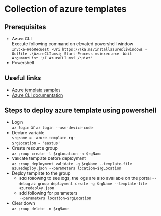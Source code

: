# Collection of azure templates

## Prerequisites

- Azure CLI  
Execute following command on elevated powershell window  
`Invoke-WebRequest -Uri https://aka.ms/installazurecliwindows -OutFile .\AzureCLI.msi; Start-Process msiexec.exe -Wait -ArgumentList '/I AzureCLI.msi /quiet'`
- Powershell  

## Useful links

- [Azure template samples](https://docs.microsoft.com/en-us/azure/azure-resource-manager/templates/template-tutorial-create-first-template?tabs=azure-powershell)
- [Azure CLI documentation](https://docs.microsoft.com/en-us/cli/azure/?view=azure-cli-latest)

## Steps to deploy azure template using powershell

- Login  
`az login` or `az login --use-device-code`
- Declare variable  
`$rgName = 'azure-template-rg'`  
`$rgLocation = 'eastus'`
- Create resource group  
`az group create -l $rgLocation -n $rgName`
- Validate template before deployment  
`az group deployment validate -g $rgName --template-file azuredeploy.json --parameters location=$rgLocation`
- Deploy template to the group  
  - add following to see logs, the logs are also available on the portal
    `-- debug`
`az group deployment create -g $rgName --template-file azuredeploy.json`
  - add following for parameters  
    `--parameters location=$rgLocation`
- Clear down  
`az group delete -n $rgName`
